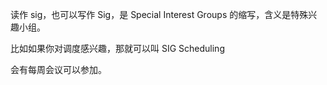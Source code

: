 读作 sig，也可以写作 Sig，是 Special Interest Groups 的缩写，含义是特殊兴趣小组。

比如如果你对调度感兴趣，那就可以叫 SIG Scheduling

会有每周会议可以参加。
